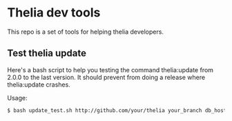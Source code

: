 Thelia dev tools
===

This repo is a set of tools for helping thelia developers.

Test thelia update
---

Here's a bash script to help you testing the command thelia:update from 2.0.0 to the last version.
It should prevent from doing a release where thelia:update crashes.

Usage:
```bash
$ bash update_test.sh http://github.com/your/thelia your_branch db_host db_name db_username [db_password]
``` 
